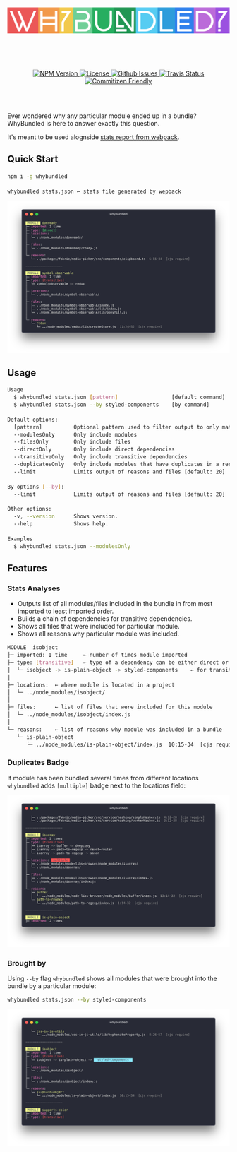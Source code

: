 <div align="center">
  <br/>
  <br/>
  <img src="./assets/logo.png" alt="whybundled" width="600" align="center">
  <br/>
  <br/>
  <br/>
  <br/>
  <br/>
</div>

<p align="center">
  <a href="https://npmjs.org/package/whybundled">
    <img src="https://img.shields.io/npm/v/whybundled.svg" alt="NPM Version">
  </a>

  <a href="http://opensource.org/licenses/MIT">
    <img src="https://img.shields.io/npm/l/whybundled.svg" alt="License">
  </a>

  <a href="https://github.com/d4rkr00t/whybundled/issues">
    <img src="https://img.shields.io/github/issues/d4rkr00t/whybundled.svg" alt="Github Issues">
  </a>

  <a href="https://travis-ci.org/d4rkr00t/whybundled">
    <img src="https://img.shields.io/travis/d4rkr00t/whybundled.svg" alt="Travis Status">
  </a>

  <a href="http://commitizen.github.io/cz-cli/">
    <img src="https://img.shields.io/badge/commitizen-friendly-brightgreen.svg" alt="Commitizen Friendly">
  </a>
</p>
<br/>
<br/>

Ever wondered why any particular module ended up in a bundle? WhyBundled is here to answer exactly this question.

It's meant to be used alognside [stats report from webpack](https://webpack.js.org/api/stats/).

## Quick Start

```sh
npm i -g whybundled

whybundled stats.json ← stats file generated by wepback
```

![whybundled default report](/assets/screenshot.png)

## Usage

```sh
Usage
  $ whybundled stats.json [pattern]                 [default command]
  $ whybundled stats.json --by styled-components    [by command]

Default options:
  [pattern]          Optional pattern used to filter output to only matched modules
  --modulesOnly      Only include modules
  --filesOnly        Only include files
  --directOnly       Only include direct dependencies
  --transitiveOnly   Only include transitive dependencies
  --duplicatesOnly   Only include modules that have duplicates in a resulting bundle
  --limit            Limits output of reasons and files [default: 20]

By options [--by]:
  --limit            Limits output of reasons and files [default: 20]

Other options:
  -v, --version      Shows version.
  --help             Shows help.

Examples
  $ whybundled stats.json --modulesOnly
```

## Features

### Stats Analyses

* Outputs list of all modules/files included in the bundle in from most imported to least imported order.
* Builds a chain of dependencies for transitive dependencies.
* Shows all files that were included for particular module.
* Shows all reasons why particular module was included.

```sh
MODULE  isobject
├─ imported: 1 time     ← number of times module imported
├─ type: [transitive]   ← type of a dependency can be either direct or transitive
│  └─ isobject -> is-plain-object -> styled-components    ← for transitive dependencies whybundled outputs a chain of dependencies up to the closest direct
│
├─ locations:  ← where module is located in a project
│  └─ ../node_modules/isobject/
│
├─ files:      ← list of files that were included for this module
│  └─ ../node_modules/isobject/index.js
│
└─ reasons:    ← list of reasons why module was included in a bundle
   └─ is-plain-object
      └─ ../node_modules/is-plain-object/index.js  10:15-34  [cjs require]
```

### Duplicates Badge

If module has been bundled several times from different locations `whybundled` adds `[multiple]` badge next to the locations field:

![whybundled duplicates](/assets/multiple.png)

### Brought by

Using `--by` flag `whybundled` shows all modules that were brought into the bundle by a particular module:

```sh
whybundled stats.json --by styled-components
```

![whybundled brought by](/assets/by.png)
